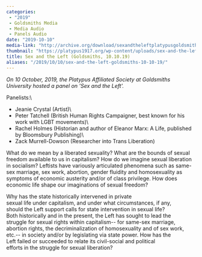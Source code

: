 ```yaml
---
categories:
 - "2019"
 - Goldsmiths Media
 - Media Audio
 - Panels Audio
date: "2019-10-10"
media-link: "http://archive.org/download/sexandtheleftplatypusgoldsmiths/SexandtheLeftGoldsmiths.mp3"
thumbnail: "https://platypus1917.org/wp-content/uploads/sex-and-the-left-teach-in-austin.jpg"
title: Sex and the Left (Goldsmiths, 10.10.19)
aliases: "/2019/10/10/sex-and-the-left-goldsmiths-10-10-19/"
---
```


*On 10 October, 2019, the Platypus Affiliated Society at Goldsmiths University hosted a panel on \'Sex and the Left\'.*

Panelists:\
- Jeanie Crystal (Artist)\
- Peter Tatchell (British Human Rights Campaigner, best known for his work with LGBT movements)\
- Rachel Holmes (Historian and author of Eleanor Marx: A Life, published by Bloomsbury Publishing)\
- Zack Murrell-Dowson (Researcher into Trans Liberation)

What do we mean by a liberated sexuality? What are the bounds of sexual freedom available to us in capitalism? How do we imagine sexual liberation in socialism? Leftists have variously articulated phenomena such as same-sex marriage, sex work, abortion, gender fluidity and homosexuality as symptoms of economic austerity and/or of class privilege. How does economic life shape our imaginations of sexual freedom?

Why has the state historically intervened in private\
sexual life under capitalism, and under what circumstances, if any,\
should the Left support calls for state intervention in sexual life?\
Both historically and in the present, the Left has sought to lead the\
struggle for sexual rights within capitalism\-- for same-sex marriage,\
abortion rights, the decriminalization of homosexuality and of sex work,\
etc.\-- in society and/or by legislating via state power. How has the\
Left failed or succeeded to relate its civil-social and political\
efforts in the struggle for sexual liberation?
